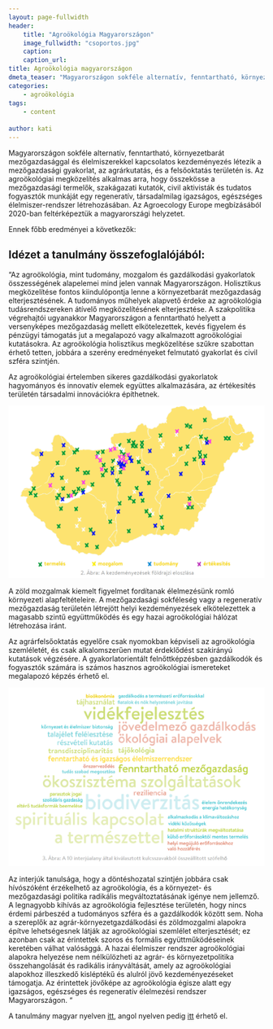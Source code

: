 ```yaml
---
layout: page-fullwidth
header: 
    title: "Agroökológia Magyarországon"
    image_fullwidth: "csoportos.jpg"
    caption:
    caption_url: 
title: Agroökológia magyarországon
dmeta_teaser: "Magyarországon sokféle alternatív, fenntartható, környezetbarát mezőgazdasággal és élelmiszerekkel kapcsolatos kezdeményezés létezik a mezőgazdasági gyakorlat, az agrárkutatás, és a felsőoktatás területén is."
categories:
    - agroökológia
tags:
    - content

author: kati
---
```

Magyarországon sokféle alternatív, fenntartható, környezetbarát mezőgazdasággal és élelmiszerekkel kapcsolatos kezdeményezés létezik a mezőgazdasági gyakorlat, az agrárkutatás, és a felsőoktatás területén is. Az agroökológiai megközelítés alkalmas arra, hogy összekösse a mezőgazdasági termelők, szakágazati kutatók, civil aktivisták és tudatos fogyasztók munkáját egy regeneratív, társadalmilag igazságos, egészséges élelmiszer-rendszer létrehozásában. Az Agroecology Europe megbízásából 2020-ban feltérképeztük a magyarországi helyzetet.

Ennek főbb eredményei a következők: 

## Idézet a tanulmány összefoglalójából:

“Az agroökológia, mint tudomány, mozgalom és gazdálkodási gyakorlatok összességének alapelemei mind jelen vannak Magyarországon. Holisztikus megközelítése fontos kiindulópontja lenne a környezetbarát mezőgazdaság elterjesztésének. A tudományos műhelyek alapvető érdeke az agroökológia tudásrendszereken átívelő megközelítésének elterjesztése. A szakpolitika végrehajtói ugyanakkor Magyarországon a fenntartható helyett a versenyképes mezőgazdaság mellett elkötelezettek, kevés figyelem és pénzügyi támogatás jut a megalapozó vagy alkalmazott agroökológiai kutatásokra. Az agroökológia holisztikus megközelítése szűkre szabottan érhető tetten, jobbára a szerény eredményeket felmutató gyakorlat és civil szféra szintjén. 

Az agroökológiai értelemben sikeres gazdálkodási gyakorlatok hagyományos és innovatív elemek együttes alkalmazására, az értékesítés területén társadalmi innovációkra építhetnek. 

![10 alapelem kép](/images/agroterkep.png)

A zöld mozgalmak kiemelt figyelmet fordítanak élelmezésünk romló környezeti alapfeltételeire. A mezőgazdasági sokféleség vagy a regeneratív mezőgazdaság területén létrejött helyi kezdeményezések elkötelezettek a magasabb szintű együttműködés és egy hazai agroökológiai hálózat létrehozása iránt.

 Az agrárfelsőoktatás egyelőre csak nyomokban képviseli az agroökológia szemléletét, és csak alkalomszerűen mutat érdeklődést szakirányú kutatások végzésére. A gyakorlatorientált felnőttképzésben gazdálkodók és fogyasztók számára is számos hasznos agroökológiai ismereteket megalapozó képzés érhető el. 

![10 alapelem kép](/images/szofelho.png)
 
Az interjúk tanulsága, hogy a döntéshozatal szintjén jobbára csak hívószóként érzékelhető az agroökológia, és a környezet- és mezőgazdasági politika radikális megváltoztatásának igénye nem jellemző. A legnagyobb kihívás az agroökológia fejlesztése területén, hogy nincs érdemi párbeszéd a tudományos szféra és a gazdálkodók között sem. Noha a szereplők az agrár-környezetgazdálkodási és zöldmozgalmi alapokra építve lehetségesnek látják az agroökológiai szemlélet elterjesztését; ez azonban csak az érintettek szoros és formális együttműködéseinek keretében válhat valósággá. A hazai élelmiszer rendszer agroökológiai alapokra helyezése nem nélkülözheti az agrár- és környezetpolitika összehangolását és radikális irányváltását, amely az agroökológiai alapokhoz illeszkedő kisléptékű és alulról jövő kezdeményezéseket támogatja. Az érintettek jövőképe az agroökológia égisze alatt egy igazságos, egészséges és regeneratív élelmezési rendszer Magyarországon. “ 

A tanulmány magyar nyelven [itt](http://xn--vdegylet-b1a.hu/wp-content/uploads/2021/08/AEterkepezes.pdf), angol nyelven pedig [itt](https://www.agroecology-europe.org/mapping-agroecology-initiatives-hungary/) érhető el. 


